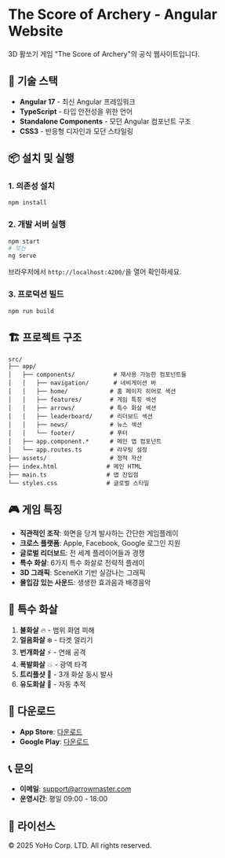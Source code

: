 # The Score of Archery - Angular Website

3D 활쏘기 게임 "The Score of Archery"의 공식 웹사이트입니다.

## 🚀 기술 스택

- **Angular 17** - 최신 Angular 프레임워크
- **TypeScript** - 타입 안전성을 위한 언어
- **Standalone Components** - 모던 Angular 컴포넌트 구조
- **CSS3** - 반응형 디자인과 모던 스타일링

## 📦 설치 및 실행

### 1. 의존성 설치
```bash
npm install
```

### 2. 개발 서버 실행
```bash
npm start
# 또는
ng serve
```

브라우저에서 `http://localhost:4200/`을 열어 확인하세요.

### 3. 프로덕션 빌드
```bash
npm run build
```

## 🏗️ 프로젝트 구조

```
src/
├── app/
│   ├── components/           # 재사용 가능한 컴포넌트들
│   │   ├── navigation/       # 네비게이션 바
│   │   ├── home/            # 홈 페이지 히어로 섹션
│   │   ├── features/        # 게임 특징 섹션
│   │   ├── arrows/          # 특수 화살 섹션
│   │   ├── leaderboard/     # 리더보드 섹션
│   │   ├── news/            # 뉴스 섹션
│   │   └── footer/          # 푸터
│   ├── app.component.*      # 메인 앱 컴포넌트
│   └── app.routes.ts        # 라우팅 설정
├── assets/                  # 정적 자산
├── index.html              # 메인 HTML
├── main.ts                 # 앱 진입점
└── styles.css              # 글로벌 스타일
```

## 🎮 게임 특징

- **직관적인 조작**: 화면을 당겨 발사하는 간단한 게임플레이
- **크로스 플랫폼**: Apple, Facebook, Google 로그인 지원
- **글로벌 리더보드**: 전 세계 플레이어들과 경쟁
- **특수 화살**: 6가지 특수 화살로 전략적 플레이
- **3D 그래픽**: SceneKit 기반 실감나는 그래픽
- **몰입감 있는 사운드**: 생생한 효과음과 배경음악

## 🌟 특수 화살

1. **불화살** 🔥 - 범위 화염 피해
2. **얼음화살** ❄️ - 타겟 얼리기
3. **번개화살** ⚡ - 연쇄 공격
4. **폭발화살** 💥 - 광역 타격
5. **트리플샷** 🎯 - 3개 화살 동시 발사
6. **유도화살** 🌟 - 자동 추적

## 📱 다운로드

- **App Store**: [다운로드](https://apps.apple.com)
- **Google Play**: [다운로드](https://play.google.com)

## 📞 문의

- **이메일**: support@arrowmaster.com
- **운영시간**: 평일 09:00 - 18:00

## 📄 라이선스

© 2025 YoHo Corp. LTD. All rights reserved.
